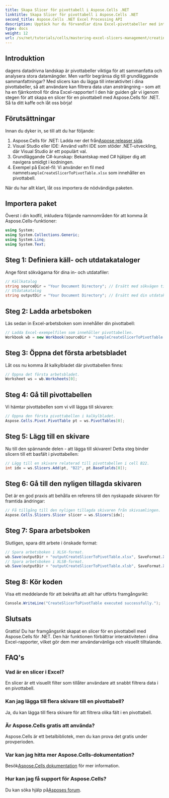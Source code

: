 ```yaml
---
title: Skapa Slicer för pivottabell i Aspose.Cells .NET
linktitle: Skapa Slicer för pivottabell i Aspose.Cells .NET
second_title: Aspose.Cells .NET Excel Processing API
description: Upptäck hur du förvandlar dina Excel-pivottabeller med interaktiva slicers med Aspose.Cells för .NET. Denna omfattande guide leder dig genom processen.
type: docs
weight: 12
url: /sv/net/tutorials/cells/mastering-excel-slicers-management/creating-slicer-for-pivot-table/
---
```

## Introduktion

dagens datadrivna landskap är pivottabeller viktiga för att sammanfatta och analysera stora datamängder. Men varför begränsa dig till grundläggande sammanfattningar? Med slicers kan du lägga till interaktivitet i dina pivottabeller, så att användare kan filtrera data utan ansträngning – som att ha en fjärrkontroll för dina Excel-rapporter! I den här guiden går vi igenom stegen för att skapa en slicer för en pivottabell med Aspose.Cells för .NET. Så ta ditt kaffe och låt oss börja!

## Förutsättningar

Innan du dyker in, se till att du har följande:

1. Aspose.Cells för .NET: Ladda ner det från[Aspose releaser sida](https://releases.aspose.com/cells/net/).
2. Visual Studio eller IDE: Använd valfri IDE som stöder .NET-utveckling, där Visual Studio är ett populärt val.
3. Grundläggande C#-kunskap: Bekantskap med C# hjälper dig att navigera smidigt i kodningen.
4.  Exempel på Excel-fil: Vi använder en fil med namnet`sampleCreateSlicerToPivotTable.xlsx` som innehåller en pivottabell.

När du har allt klart, låt oss importera de nödvändiga paketen.

## Importera paket

Överst i din kodfil, inkludera följande namnområden för att komma åt Aspose.Cells-funktioner:

```csharp
using System;
using System.Collections.Generic;
using System.Linq;
using System.Text;
```

## Steg 1: Definiera käll- och utdatakataloger

Ange först sökvägarna för dina in- och utdatafiler:

```csharp
// Källkatalog
string sourceDir = "Your Document Directory"; // Ersätt med sökvägen till din källkatalog
// Utdatakatalog
string outputDir = "Your Document Directory"; // Ersätt med din utdatakatalogsökväg
```

## Steg 2: Ladda arbetsboken

Läs sedan in Excel-arbetsboken som innehåller din pivottabell:

```csharp
// Ladda Excel-exempelfilen som innehåller pivottabellen.
Workbook wb = new Workbook(sourceDir + "sampleCreateSlicerToPivotTable.xlsx");
```

## Steg 3: Öppna det första arbetsbladet

Låt oss nu komma åt kalkylbladet där pivottabellen finns:

```csharp
// Öppna det första arbetsbladet.
Worksheet ws = wb.Worksheets[0];
```

## Steg 4: Gå till pivottabellen

Vi hämtar pivottabellen som vi vill lägga till skivaren:

```csharp
// Öppna den första pivottabellen i kalkylbladet.
Aspose.Cells.Pivot.PivotTable pt = ws.PivotTables[0];
```

## Steg 5: Lägg till en skivare

Nu till den spännande delen - att lägga till skivaren! Detta steg binder slicern till ett basfält i pivottabellen:

```csharp
// Lägg till en skivare relaterad till pivottabellen i cell B22.
int idx = ws.Slicers.Add(pt, "B22", pt.BaseFields[0]);
```

## Steg 6: Gå till den nyligen tillagda skivaren

Det är en god praxis att behålla en referens till den nyskapade skivaren för framtida ändringar:

```csharp
// Få tillgång till den nyligen tillagda skivaren från skivsamlingen.
Aspose.Cells.Slicers.Slicer slicer = ws.Slicers[idx];
```

## Steg 7: Spara arbetsboken

Slutligen, spara ditt arbete i önskade format:

```csharp
// Spara arbetsboken i XLSX-format.
wb.Save(outputDir + "outputCreateSlicerToPivotTable.xlsx", SaveFormat.Xlsx);
// Spara arbetsboken i XLSB-format.
wb.Save(outputDir + "outputCreateSlicerToPivotTable.xlsb", SaveFormat.Xlsb);
```

## Steg 8: Kör koden

Visa ett meddelande för att bekräfta att allt har utförts framgångsrikt:

```csharp
Console.WriteLine("CreateSlicerToPivotTable executed successfully.");
```

## Slutsats

Grattis! Du har framgångsrikt skapat en slicer för en pivottabell med Aspose.Cells för .NET. Den här funktionen förbättrar interaktiviteten i dina Excel-rapporter, vilket gör dem mer användarvänliga och visuellt tilltalande. 

## FAQ's

### Vad är en slicer i Excel?
En slicer är ett visuellt filter som tillåter användare att snabbt filtrera data i en pivottabell.

### Kan jag lägga till flera skivare till en pivottabell?
Ja, du kan lägga till flera skivare för att filtrera olika fält i en pivottabell.

### Är Aspose.Cells gratis att använda?
Aspose.Cells är ett betalbibliotek, men du kan prova det gratis under provperioden.

### Var kan jag hitta mer Aspose.Cells-dokumentation?
 Besök[Aspose.Cells dokumentation](https://reference.aspose.com/cells/net/) för mer information.

### Hur kan jag få support för Aspose.Cells?
 Du kan söka hjälp på[Asposes forum](https://forum.aspose.com/c/cells/9).